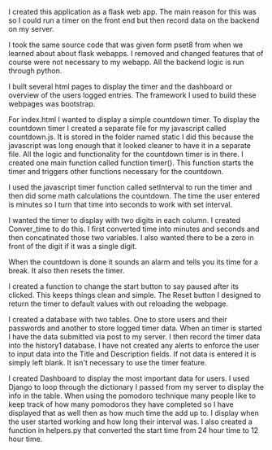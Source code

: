 I created this application as a flask web app. The main reason for this was
so I could run a timer on the front end but then record data on the backend on 
my server. 

I took the same source code that was given form pset8 from when we learned about
about flask webapps. I removed and changed features that of course were not necessary
to my webapp. All the backend logic is run through python. 

I built several html pages to display the timer and the dashboard or overview of 
the users logged entries. The framework I used to build these webpages was 
bootstrap. 

For index.html I wanted to display a simple countdown timer. To display the 
countdown timer I created a separate file for my javascript called
countdown.js. It is stored in the folder named static I did this because the javascript was long enough that it looked
cleaner to have it in a separate file. All the logic and functionality for the countdown timer is 
in there. I created one main function called function timer(). This function
starts the timer and triggers other functions necessary for the countdown. 

I used the javascript timer function called setInterval to run the timer and then
did some math calculations the countdown. The time the user entered is minutes
so I turn that time into seconds to work with set interval. 

I wanted the timer to display with two digits in each column. I created
Conver_time to do this. I first converted time into minutes and seconds and
then concatinated those two variables. I also wanted there to be a zero 
in front of the digit if it was a single digit. 

When the countdown is done it sounds an alarm and tells you its time for a break.
It also then resets the timer. 

I created a function to change the start button to say paused after its clicked. 
This keeps things clean and simple. The Reset button I designed to return 
the timer to default values with out reloading the webpage. 

I created a database with two tables. One to store users and their passwords and
another to store logged timer data. 
When an timer is started I have the data submitted via post to my server. 
I then record the timer data into the history1 database. I have not created any alerts 
to enforce the user to input data into the Title and Description fields. If not data is entered it 
is simply left blank. It isn't necessary to use the timer feature. 

I created Dashboard to display the most important data for users. I used Django
to loop through the dictionary I passed from my server to display the info 
in the table. When using the pomodoro technique many people like to keep track of how many pomodoros 
they have completed so I have displayed that as well then as how much time the add up 
to. I display when the user started working and how long their interval was.
I also created a function in helpers.py that converted the start time from 
24 hour time to 12 hour time. 




